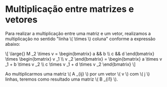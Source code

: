 # Multiplicação entre matrizes e vetores

Para realizar a multiplicação entre uma matriz e um vetor, realizamos a multiplicação no sentido
"linha \\( \times \\) coluna" conforme a expressão abaixo:

\\[
  \large{} M _2 \times v =
    \begin{bmatrix}
      a && b \\\\
      c && d
    \end{bmatrix}
      \times
    \begin{bmatrix}
      v _1 \\\\
      v _2
    \end{bmatrix}
      =
    \begin{bmatrix}
      a \times v _1 + b \times v _2 \\\\
      c \times v _1 + d \times v _2
    \end{bmatrix}
\\]

Ao multiplicarmos uma matriz \\( A _{ij} \\) por um vetor \\( v \\) com \\( j \\) linhas, teremos como
resultado uma matriz \\( B _{i1} \\).
